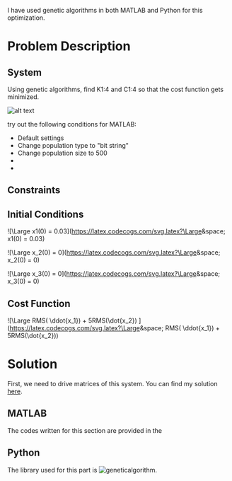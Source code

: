 I have used genetic algorithms in both MATLAB and Python for this optimization.

# Problem Description

## System

Using genetic algorithms, find K1:4 and C1:4 so that the cost function gets minimized.

![alt text](https://github.com/sarajahedazad/Optimal-Design-of-a-Suspension-System/blob/main/Suspension_System.JPG)

try out the following conditions for MATLAB:
* Default settings
* Change population type to "bit string"
* Change population size to 500
* 
*


## Constraints


## Initial Conditions
![\Large x1(0) = 0.03](https://latex.codecogs.com/svg.latex?\Large&space; x1(0) = 0.03)

![\Large x_2(0) = 0](https://latex.codecogs.com/svg.latex?\Large&space; x_2(0) = 0)

![\Large x_3(0) = 0](https://latex.codecogs.com/svg.latex?\Large&space; x_3(0) = 0)


## Cost Function

![\Large RMS( \ddot{x_1}) + 5RMS(\dot{x_2}) ](https://latex.codecogs.com/svg.latex?\Large&space; RMS( \ddot{x_1}) + 5RMS(\dot{x_2}))

# Solution

First, we need to drive matrices of this system. You can find my solution [here]().


## MATLAB
The codes written for this section are provided in the 

## Python

The library used for this part is ![geneticalgorithm](https://pypi.org/project/geneticalgorithm/).

